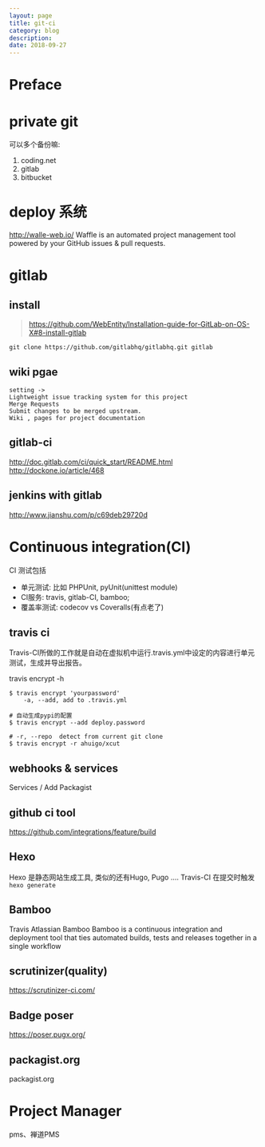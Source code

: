 ```yaml
---
layout: page
title: git-ci
category: blog
description: 
date: 2018-09-27
---
```

# Preface

# private git
可以多个备份嘛:
1. coding.net
2. gitlab
2. bitbucket

# deploy 系统
http://walle-web.io/
Waffle is an automated project management tool powered by your GitHub issues & pull requests.

# gitlab

## install
> https://github.com/WebEntity/Installation-guide-for-GitLab-on-OS-X#8-install-gitlab

	git clone https://github.com/gitlabhq/gitlabhq.git gitlab

## wiki pgae

	setting ->
	Lightweight issue tracking system for this project
	Merge Requests
	Submit changes to be merged upstream.
	Wiki , pages for project documentation

## gitlab-ci
http://doc.gitlab.com/ci/quick_start/README.html
http://dockone.io/article/468

## jenkins with gitlab
http://www.jianshu.com/p/c69deb29720d

# Continuous integration(CI)
CI 测试包括
- 单元测试: 比如 PHPUnit, pyUnit(unittest module)
- CI服务: travis, gitlab-CI, bamboo; 
- 覆盖率测试: codecov vs Coveralls(有点老了) 

## travis ci
Travis-CI所做的工作就是自动在虚拟机中运行.travis.yml中设定的内容进行单元测试，生成并导出报告。

travis encrypt -h

    $ travis encrypt 'yourpassword'
        -a, --add, add to .travis.yml

    # 自动生成pypi的配置
    $ travis encrypt --add deploy.password

    # -r, --repo  detect from current git clone
    $ travis encrypt -r ahuigo/xcut


## webhooks & services
Services / Add Packagist

## github ci tool
https://github.com/integrations/feature/build


## Hexo
Hexo 是静态网站生成工具, 类似的还有Hugo, Pugo ....
Travis-CI 在提交时触发`hexo generate`

## Bamboo
Travis Atlassian Bamboo
Bamboo is a continuous integration and deployment tool that ties automated builds, tests and releases together in a single workflow

## scrutinizer(quality)
https://scrutinizer-ci.com/

## Badge poser
https://poser.pugx.org/

## packagist.org
packagist.org

# Project Manager
pms、禅道PMS